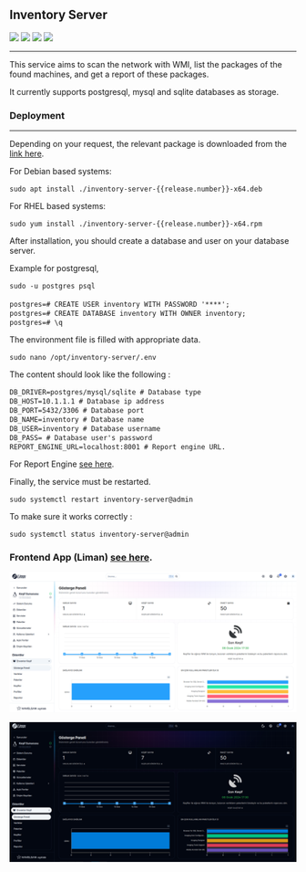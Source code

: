 
## Inventory Server
<p float="left">
  <img src="https://img.shields.io/github/downloads/limanmys/inventory-server/total?color=blue&style=for-the-badge" width="100" />
  <img src="https://img.shields.io/github/languages/code-size/limanmys/inventory-server?color=blue&style=for-the-badge" width="115" /> 
  <img src="https://img.shields.io/github/stars/limanmys/inventory-server?color=yellow&style=for-the-badge" width="72" /> 
  <img src="https://img.shields.io/github/go-mod/go-version/limanmys/inventory-server?color=blue&style=for-the-badge" width="72" />
</p>

----
This service aims to scan the network with WMI, list the packages of the found machines, and get a report of these packages.

It currently supports postgresql, mysql and sqlite databases as storage.

### Deployment
----
Depending on your request, the relevant package is downloaded from the [link here](https://github.com/limanmys/inventory-server/releases).

For Debian based systems:

```
sudo apt install ./inventory-server-{{release.number}}-x64.deb
```

For RHEL based systems:

```
sudo yum install ./inventory-server-{{release.number}}-x64.rpm
```

After installation, you should create a database and user on your database server.

Example for postgresql,

```
sudo -u postgres psql

postgres=# CREATE USER inventory WITH PASSWORD '****';
postgres=# CREATE DATABASE inventory WITH OWNER inventory;
postgres=# \q
```

The environment file is filled with appropriate data.

```
sudo nano /opt/inventory-server/.env
```

The content should look like the following :

```
DB_DRIVER=postgres/mysql/sqlite # Database type
DB_HOST=10.1.1.1 # Database ip address
DB_PORT=5432/3306 # Database port
DB_NAME=inventory # Database name 
DB_USER=inventory # Database username
DB_PASS= # Database user's password
REPORT_ENGINE_URL=localhost:8001 # Report engine URL. 
```

For Report Engine [see here](https://github.com/limanmys/fastapi-report-engine).

Finally, the service must be restarted.

```
sudo systemctl restart inventory-server@admin
```

To make sure it works correctly :

```
sudo systemctl status inventory-server@admin
```

### Frontend App (Liman) [see here](https://github.com/limanmys/liman-inventory).

![Liman Extension Image-White](images/image.png)


![Liman Extension Image-Black](images/image-1.png)
